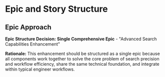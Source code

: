 # Epic and Story Structure

## Epic Approach

**Epic Structure Decision:** **Single Comprehensive Epic** - "Advanced Search Capabilities Enhancement"

**Rationale:** This enhancement should be structured as a single epic because all components work together to solve the core problem of search precision and workflow efficiency, share the same technical foundation, and integrate within typical engineer workflows.
